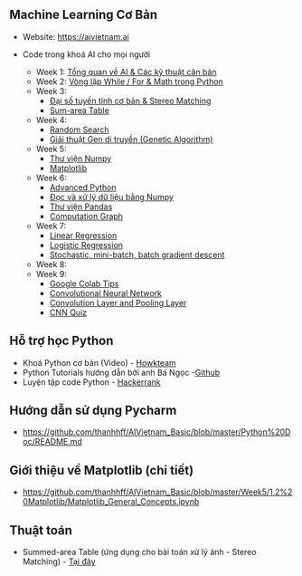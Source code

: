 ## Machine Learning Cơ Bản 
- Website: https://aivietnam.ai

* Code trong khoá AI cho mọi người

  - Week 1: [Tổng quan về AI & Các kỹ thuật căn bản](https://github.com/thanhhff/AIVietnam_Basic/tree/master/Week1)
  - Week 2: [Vòng lặp While / For & Math trong Python](https://github.com/thanhhff/AIVietnam_Basic/tree/master/Week2)
  - Week 3: 
    - [Đại số tuyến tính cơ bản & Stereo Matching](https://github.com/thanhhff/AIVietnam_Basic/tree/master/Week3)
    - [Sum-area Table](https://github.com/thanhhff/AIVietnam_Basic/tree/master/Week3/6.%20Sum-are%20Table%20(Integral%20Image)%20%26%20Stereo%20matching)
  - Week 4: 
    - [Random Search](https://github.com/thanhhff/AIVietnam_Basic/tree/master/Week4/1.Random%20Search)
    - [Giải thuật Gen di truyền (Genetic Algorithm)](https://github.com/thanhhff/AIVietnam_Basic/tree/master/Week4)
  - Week 5: 
    - [Thư viện Numpy](https://github.com/thanhhff/AIVietnam_Basic/tree/master/Week5)
    - [Matplotlib](https://github.com/thanhhff/AIVietnam_Basic/blob/master/Week5/1.2%20Matplotlib/Matplotlib_General_Concepts.ipynb)
  - Week 6: 
    - [Advanced Python](https://github.com/thanhhff/AIVietnam_Basic/tree/master/Week6/0.%20Advanced%20Python)
    - [Đọc và xử lý dữ liệu bằng Numpy](https://github.com/thanhhff/AIVietnam_Basic/tree/master/Week6/1.%20%C4%90%E1%BB%8Dc%20v%C3%A0%20x%E1%BB%AD%20l%C3%BD%20d%E1%BB%AF%20li%E1%BB%87u%20d%C3%B9ng%20Numpy)
    - [Thư viện Pandas](https://github.com/thanhhff/AIVietnam_Basic/tree/master/Week6/3.%20Pandas%20c%C6%A1%20b%E1%BA%A3n)
    - [Computation Graph](https://github.com/thanhhff/AIVietnam_Basic/tree/master/Week6/2.%20Computational%20Graph)
  - Week 7:
    - [Linear Regression](https://github.com/thanhhff/AIVietnam_Basic/tree/master/Week7/01.%20Linear%20Regression%20)
    - [Logistic Regression](https://github.com/thanhhff/AIVietnam_Basic/tree/master/Week7/05.%20Logistic%20Regression)
    - [Stochastic, mini-batch, batch gradient descent](https://github.com/thanhhff/AIVietnam_Basic/tree/master/Week7/03.%20Stochastic%2C%20mini-batch%2C%20batch%20gradient%20descent%20)
  - Week 8:
  - Week 9:
    - [Google Colab Tips](https://github.com/thanhhff/AIVietnam_Basic/blob/master/Week9/Tips_Google_Colab_(S%E1%BB%AD_d%E1%BB%A5ng_GPU_mi%E1%BB%85n_ph%C3%AD).ipynb)
    - [Convolutional Neural Network](https://github.com/thanhhff/AIVietnam_Basic/blob/master/Week9/1.%20Gi%E1%BB%9Bi%20thi%E1%BB%87u%20v%E1%BB%81%20CNN.ipynb)
    - [Convolution Layer and Pooling Layer](https://github.com/thanhhff/AIVietnam_Basic/blob/master/Week9/2.%20Th%C3%A0nh%20ph%E1%BA%A7n%20c%E1%BB%A7a%20CNN%20(%20c%C3%A1c%20t%E1%BA%A7ng%20).ipynb)
    - [CNN Quiz](https://github.com/thanhhff/AIVietnam_Basic/tree/master/Week9/Quiz%20)

## Hỗ trợ học Python
- Khoá Python cơ bản (Video) - [Howkteam](https://www.howkteam.vn/course/lap-trinh-python-co-ban-37)
- Python Tutorials hướng dẫn bởi anh Bá Ngọc -[Github](https://github.com/bangoc123/learn-machine-learning-in-two-months/tree/master/python-tutorials)
- Luyện tập code Python - [Hackerrank](https://www.hackerrank.com/)

## Hướng dẫn sử dụng Pycharm 
- https://github.com/thanhhff/AIVietnam_Basic/blob/master/Python%20Doc/README.md

## Giới thiệu về Matplotlib (chi tiết)
- https://github.com/thanhhff/AIVietnam_Basic/blob/master/Week5/1.2%20Matplotlib/Matplotlib_General_Concepts.ipynb

## Thuật toán
- Summed-area Table (ứng dụng cho bài toán xử lý ảnh - Stereo Matching) - [Tại đây](https://github.com/thanhhff/AIVietnam_Basic/blob/master/Week3/6.%20Sum-are%20Table%20(Integral%20Image)%20%26%20Stereo%20matching/Summed-area-table.ipynb)

